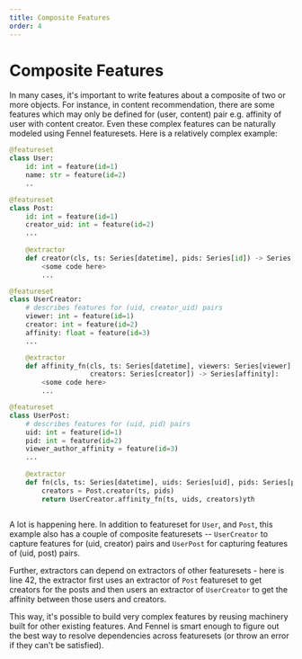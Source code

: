```yaml
---
title: Composite Features
order: 4
---
```


# Composite Features

In many cases, it's important to write features about a composite of two or more objects. For instance, in content recommendation, there are some features which may only be defined for (user, content) pair e.g. affinity of user with content creator. Even these complex features can be naturally modeled using Fennel featuresets. Here is a relatively complex example:

```python
@featureset
class User:
    id: int = feature(id=1)
    name: str = feature(id=2)
    ..

@featureset
class Post:
    id: int = feature(id=1)
    creator_uid: int = feature(id=2)    
    ...
    
    @extractor
    def creator(cls, ts: Series[datetime], pids: Series[id]) -> Series[creator_uid]:
        <some code here>
        ...

@featureset
class UserCreator:
    # describes features for (uid, creator_uid) pairs
    viewer: int = feature(id=1)
    creator: int = feature(id=2)
    affinity: float = feature(id=3)
    ...

    @extractor
    def affinity_fn(cls, ts: Series[datetime], viewers: Series[viewer], 
                    creators: Series[creator]) -> Series[affinity]:
        <some code here>
        ...

@featureset
class UserPost:
    # describes features for (uid, pid) pairs
    uid: int = feature(id=1)
    pid: int = feature(id=2)
    viewer_author_affinity = feature(id=3)
    ...
    
    @extractor
    def fn(cls, ts: Series[datetime], uids: Series[uid], pids: Series[pid]):
        creators = Post.creator(ts, pids)
        return UserCreator.affinity_fn(ts, uids, creators)yth
            
```

A lot is happening here. In addition to featureset for `User`, and `Post`, this example also has a couple of composite featuresets -- `UserCreator` to capture features for (uid, creator) pairs and `UserPost` for capturing features of (uid, post) pairs.&#x20;

Further, extractors can depend on extractors of other featuresets - here is line 42, the extractor first uses an extractor of `Post` featureset to get creators for the posts and then users an extractor of `UserCreator` to get the affinity between those users and creators.&#x20;

This way, it's possible to build very complex features by reusing machinery built for other existing features. And Fennel is smart enough to figure out the best way to resolve dependencies across featuresets (or throw an error if they can't be satisfied).&#x20;
